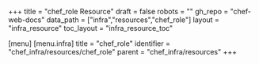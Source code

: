 +++
title = "chef_role Resource"
draft = false
robots = ""
gh_repo = "chef-web-docs"
data_path = ["infra","resources","chef_role"]
layout = "infra_resource"
toc_layout = "infra_resource_toc"

[menu]
  [menu.infra]
    title = "chef_role"
    identifier = "chef_infra/resources/chef_role"
    parent = "chef_infra/resources"
+++

<!-- The contents of this page are automatically generated from the chef_role.yaml file in the data/infra/resources directory. -->
<!-- To suggest a change, edit the https://github.com/chef/chef/blob/main/lib/chef/resource/chef_role.rb file and submit a pull request to the https://github.com/chef/chef repository. -->
<!-- markdownlint-disable-file -->
